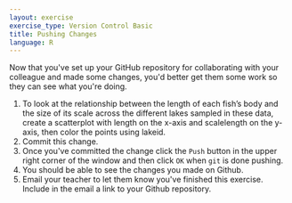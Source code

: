```yaml
---
layout: exercise
exercise_type: Version Control Basic
title: Pushing Changes
language: R
---
```


Now that you've set up your GitHub repository for collaborating with your colleague
and made some changes, you'd better get them some work so they can see what
you're doing.

1. To look at the relationship between the length of each fish’s body and the size
   of its scale across the different lakes sampled in these data, create a 
   scatterplot with length on the x-axis and scalelength on the y-axis, then color the 
   points using lakeid. 
2. Commit this change.
3. Once you've committed the change click the `Push` button in the upper right
   corner of the window and then click `OK` when `git` is done pushing.
4. You should be able to see the changes you made on Github.
5. Email your teacher to let them know you've finished this exercise. Include in
   the email a link to your Github repository. 
